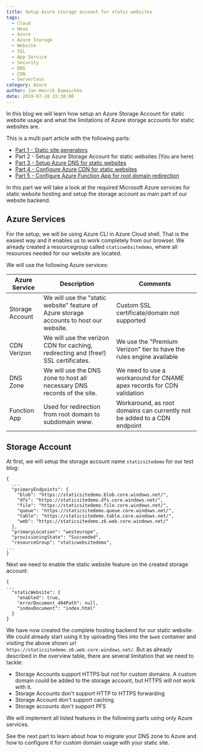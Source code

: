 ```yaml
---
title: Setup Azure storage account for static websites
tags:
  - Cloud
  - Hexo
  - Azure
  - Azure Storage
  - Website
  - SSL
  - App Service
  - Security
  - DNS
  - CDN
  - Serverless
category: Azure
author: Jan-Henrik Damaschke
date: 2019-07-18 15:30:00
---
```


In this blog we will learn how setup an Azure Storage Account for static website usage and what the limitations of Azure storage accounts for static websites are.

<!-- more -->

This is a multi part article with the following parts:

- [Part 1 - Static site generators](/static-websites-with-azure-part-1)
- Part 2 - Setup Azure Storage Account for static websites (You are here)
- [Part 3 - Setup Azure DNS for static websites](/static-websites-with-azure-part-3)
- [Part 4 - Configure Azure CDN for static websites](/static-websites-with-azure-part-4)
- [Part 5 - Configure Azure Function App for root domain redirection](/static-websites-with-azure-part-5)

In this part we will take a look at the required Microsoft Azure services for static website hosting and setup the storage account as main part of our website backend.

## Azure Services

For the setup, we will be using Azure CLI in Azure Cloud shell. That is the easiest way and it enables us to work completely from our browser. We already created a resourcegroup called `staticwebsitedemo`, where all resources needed for our website are located.

We will use the following Azure services:

| Azure Service   | Description                                                                             | Comments                                                                 |
| --------------- | --------------------------------------------------------------------------------------- | ------------------------------------------------------------------------ |
| Storage Account | We will use the "static website" feature of Azure storage accounts to host our website. | Custom SSL certificate/domain not supported                              |
| CDN Verizon     | We will use the verizon CDN for caching, redirecting and (free!) SSL certificates.      | We use the "Premium Verizon" tier to have the rules engine available     |
| DNS Zone        | We will use the DNS zone to host all necessary DNS records of the site.                 | We need to use a workaround for CNAME apex records for CDN validation    |
| Function App    | Used for redirection from root domain to subdomain www.                                 | Workaround, as root domains can currently not be added to a CDN endpoint |

## Storage Account

At first, we will setup the storage account name `staticsitedemo` for our test blog:

```
{
  ...
  "primaryEndpoints": {
    "blob": "https://staticsitedemo.blob.core.windows.net/",
    "dfs": "https://staticsitedemo.dfs.core.windows.net/",
    "file": "https://staticsitedemo.file.core.windows.net/",
    "queue": "https://staticsitedemo.queue.core.windows.net/",
    "table": "https://staticsitedemo.table.core.windows.net/",
    "web": "https://staticsitedemo.z6.web.core.windows.net/"
  },
  "primaryLocation": "westeurope",
  "provisioningState": "Succeeded",
  "resourceGroup": "staticwebsitedemo",
...
}
```

Next we need to enable the static website feature on the created storage account:

```
{
...
  "staticWebsite": {
    "enabled": true,
    "errorDocument_404Path": null,
    "indexDocument": "index.html"
  }
}
```

We have now created the complete hosting backend for our static website. We could already start using it by uploading files into the `$web` container and visiting the above shown url `https://staticsitedemo.z6.web.core.windows.net/`.
But as already described in the overview table, there are several limitation that we need to tackle:

- Storage Accounts support HTTPS but not for custom domains. A custom domain could be added to the storage account, but HTTPS will not work with it.
- Storage Accounts don't support HTTP to HTTPS forwarding
- Storage Account don't support caching
- Storage accounts don't support PFS

We will implement all listed features in the following parts using only Azure services.

See the next part to learn about how to migrate your DNS zone to Azure and how to configure it for custom domain usage with your static site.
